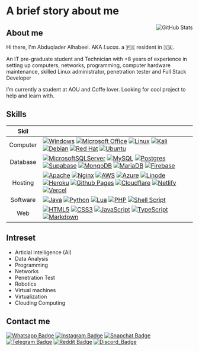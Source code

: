 # A brief story about me 

<img src="https://github-readme-stats.vercel.app/api?username=l3op&count_private=true&show_icons=true&theme=dark&bg_color=ffffff00&hide_border=true" alt="GitHub Stats" align="right" />

## About me
  Hi there, I'm Abduqlader Alhabeel. AKA *Lucas*. a :palestinian_territories: resident in :saudi_arabia:.
  
  An IT pre-graduate student and Technician with +8 years of experience in setting up computers, networks, programming, computer hardware maintenance, skilled Linux administrator, penetration tester and Full Stack Developer

  I’m currently a student at AOU and Coffe lover.
  Looking for cool project to help and learn with.


## Skills

| Skil | |
| :----:        | :---- |
| Computer | [![Windows](https://img.shields.io/badge/Windows-0078D6?&logo=windows&logoColor=white)](#---) [![Microsoft Office](https://img.shields.io/badge/Microsoft_Office-D83B01?&logo=microsoft-office&logoColor=white)](#---) [![Linux](https://img.shields.io/badge/Linux-FCC624?&logo=linux&logoColor=black)](#---) [![Kali](https://img.shields.io/badge/Kali-268BEE?&logo=kalilinux&logoColor=white)](#---) [![Debian](https://img.shields.io/badge/Debian-D70A53?&logo=debian&logoColor=white)](#) [![Red Hat](https://img.shields.io/badge/Red%20Hat-EE0000?&logo=redhat&logoColor=white)](#) [![Ubuntu](https://img.shields.io/badge/Ubuntu-E95420?&logo=ubuntu&logoColor=white)](#) |
| Database | [![MicrosoftSQLServer](https://img.shields.io/badge/Microsoft%20SQL%20Server-CC2927?&logo=microsoft%20sql%20server&logoColor=white)](#) [![MySQL](https://img.shields.io/badge/mysql-%2300f.svg?&logo=mysql&logoColor=white)](#) [![Postgres](https://img.shields.io/badge/postgres-%23316192.svg?&logo=postgresql&logoColor=white)](#) [![Supabase](https://img.shields.io/badge/Supabase-3ECF8E?&logo=supabase&logoColor=white)](#) [![MongoDB](https://img.shields.io/badge/MongoDB-%234ea94b.svg?&logo=mongodb&logoColor=white)](#) [![MariaDB](https://img.shields.io/badge/MariaDB-003545?&logo=mariadb&logoColor=white)](#) [![Firebase](https://img.shields.io/badge/Firebase-039BE5?&logo=Firebase&logoColor=white)](#) |
| Hosting |  [![Apache](https://img.shields.io/badge/apache-%23D42029.svg?logo=apache&logoColor=white)](#) [![Nginx](https://img.shields.io/badge/nginx-%23009639.svg?logo=nginx&logoColor=white)](#) [![AWS](https://img.shields.io/badge/AWS-%23FF9900.svg?logo=amazon-aws&logoColor=white)](#) [![Azure](https://img.shields.io/badge/azure-%230072C6.svg?&logo=microsoftazure&logoColor=white)](#) [![Linode](https://img.shields.io/badge/linode-00A95C?&logo=linode&logoColor=white)](#) [![Heroku](https://img.shields.io/badge/heroku-%23430098.svg?&logo=heroku&logoColor=white)](#) [![Github Pages](https://img.shields.io/badge/github%20pages-121013?&logo=github&logoColor=white)](#) [![Cloudflare](https://img.shields.io/badge/Cloudflare-F38020?&logo=Cloudflare&logoColor=white)](#) [![Netlify](https://img.shields.io/badge/netlify-%23000000.svg?&logo=netlify&logoColor=#00C7B7)](#) [![Vercel](https://img.shields.io/badge/vercel-%23000000.svg?&logo=vercel&logoColor=white)](#) |
| Software |  [![Java](https://img.shields.io/badge/java-%23ED8B00.svg?logo=openjdk&logoColor=white)](#) [![Python](https://img.shields.io/badge/python-3670A0?&logo=python&logoColor=ffdd54)](#) [![Lua](https://img.shields.io/badge/lua-%232C2D72.svg?&logo=lua&logoColor=white)](#) [![PHP](https://img.shields.io/badge/php-%23777BB4.svg?&logo=php&logoColor=white)](#) [![Shell Script](https://img.shields.io/badge/shell_script-%23121011.svg?&logo=gnu-bash&logoColor=white)](#) |
| Web |  [![HTML5](https://img.shields.io/badge/html5-%23E34F26.svg?&logo=html5&logoColor=white)](#) [![CSS3](https://img.shields.io/badge/css3-%231572B6.svg?&logo=css3&logoColor=white)](#) [![JavaScript](https://img.shields.io/badge/javascript-%23323330.svg?&logo=javascript&logoColor=%23F7DF1E)](#) [![TypeScript](https://img.shields.io/badge/typescript-%23007ACC.svg?&logo=typescript&logoColor=white)](#) [![Markdown](https://img.shields.io/badge/markdown-%23000000.svg?&logo=markdown&logoColor=white)](#)  |

## Intreset
- Articial intelligence (AI)
- Data Analysis
- Programming
- Networks
- Penetration Test
- Robotics
- Virtual machines
- Virtualization
- Clouding Computing

## Contact me
[![Whatsapp Badge](https://badges.aleen42.com/src/whatsapp.svg)](https://wa.me/966596896980)
[![Instagram Badge](https://badges.aleen42.com/src/instagram.svg)](https://instagram.com/l3op) 
[![Snapchat Badge](https://badges.aleen42.com/src/snapchat.svg)](https://snapchat.com/add/il3op)
[![Telegram Badge](https://badges.aleen42.com/src/telegram.svg)](https://t.me/s/il3op) 
[![Reddit Badge](https://badges.aleen42.com/src/reddit.svg)](https://reddit.com/u/l3op)
[![Discord_Badge](https://badges.aleen42.com/src/discord.svg)](https://discordapp.com/users/226101430216425473/)
